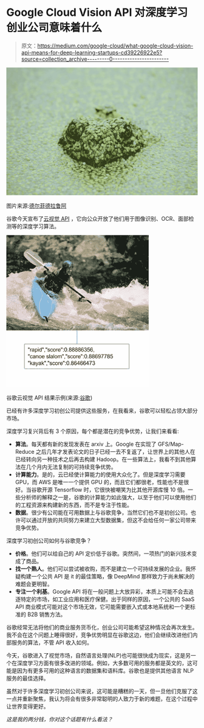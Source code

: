 # Google Cloud Vision API 对深度学习创业公司意味着什么

> 原文：<https://medium.com/google-cloud/what-google-cloud-vision-api-means-for-deep-learning-startups-cd39226922e5?source=collection_archive---------0----------------------->

![](img/acbf0cdb7b235a42fbcbc96cc1a5cf9d.png)

图片来源:[德尔菲德拉鲁阿](https://unsplash.com/delfidelarua7)

谷歌今天宣布了[云视觉 API](http://googlecloudplatform.blogspot.it/2015/12/Google-Cloud-Vision-API-changes-the-way-applications-understand-images.html) ，它向公众开放了他们用于图像识别、OCR、面部检测等的深度学习算法。

![](img/fbcb4e0c0568d68edb4874e4701451e3.png)

谷歌云视觉 API 结果示例(来源:[谷歌](http://googlecloudplatform.blogspot.it/2015/12/Google-Cloud-Vision-API-changes-the-way-applications-understand-images.html))

已经有许多深度学习初创公司提供这些服务，在我看来，谷歌可以轻松占领大部分市场。

深度学习复兴背后有 3 个原因，每个都是潜在的竞争优势，让我们来看看:

*   **算法**。每天都有新的发现发表在 arxiv 上。Google 在实现了 GFS/Map-Reduce 之后几年才发表论文的日子已经一去不复返了，让世界上的其他人在已经转向另一种技术之后再去构建 Hadoop。在一些算法上，我看不到其他算法在几个月内无法复制的可持续竞争优势。
*   **计算能力**。是的，云已经使计算能力的使用大众化了。但是深度学习需要 GPU，而 AWS 是唯一一个提供 GPU 的，而且它们都很老，性能也不是很好。当谷歌开源 Tensorflow 时，它很快被嘲笑为比其他开源库慢 10 倍。一些分析师的解释之一是，谷歌的计算能力如此强大，以至于他们可以使用他们的工程资源来构建新的东西，而不是专注于性能。
*   **数据**。很少有公司能在可用数据上与谷歌竞争，当然它们也不是初创公司。也许可以通过开放的共同努力来建立大型数据集，但这不会给任何一家公司带来竞争优势。

深度学习初创公司如何与谷歌竞争？

*   **价格**。他们可以给自己的 API 定价低于谷歌。突然间，一项热门的新兴技术变成了商品。
*   **找一个熟人**。他们可以尝试被收购，而不是建立一个可持续发展的企业。我怀疑构建一个公共 API 是 it 的最佳策略，像 DeepMind 那样致力于尚未解决的难题会更明智。
*   **专注一个利基**。Google API 将在一般问题上大放异彩，本质上可能不会去追逐特定的市场，如工业应用和医疗保健。出于同样的原因，一个公共的 SaaS API 商业模式可能对这个市场无效，它可能需要嵌入式或本地系统和一个更标准的 B2B 销售方法。

谷歌经常无法将他们的商业服务货币化，创业公司可能希望这种情况会再次发生。我不会在这个问题上睡得很好，竞争优势明显在谷歌这边，他们会继续改进他们内部服务的算法，不管 API 收入如何。

今天，谷歌进入了视觉市场，自然语言处理(NLP)也可能很快成为现实，这是另一个在深度学习方面有很多改进的领域。例如，大多数可用的服务都是英文的，这可能是因为有更多可用的这种语言的数据集和语料库。谷歌也是提供其他语言 NLP 服务的最佳选择。

虽然对于许多深度学习初创公司来说，这可能是糟糕的一天，但一旦他们克服了这一点并重新聚焦，我认为将会有很多非常聪明的人致力于新的难题，在这个过程中让世界变得更好。

*这是我的两分钱，你对这个话题有什么看法？*